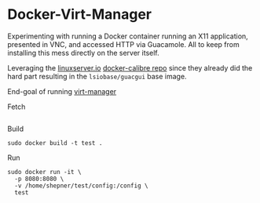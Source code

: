 # Docker-Virt-Manager

Experimenting with running a Docker container running an X11 application, presented in VNC, and accessed HTTP via Guacamole.  All to keep from installing this mess directly on the server itself.

Leveraging the [linuxserver.io](https://www.linuxserver.io/) [docker-calibre repo](https://github.com/linuxserver/docker-calibre) since they already did the hard part resulting in the `lsiobase/guacgui` base image.

End-goal of running [virt-manager](https://virt-manager.org/)


Fetch
``` shell

```

Build
``` shell
sudo docker build -t test .
```

Run
``` shell
sudo docker run -it \
  -p 8080:8080 \
  -v /home/shepner/test/config:/config \
  test
```


